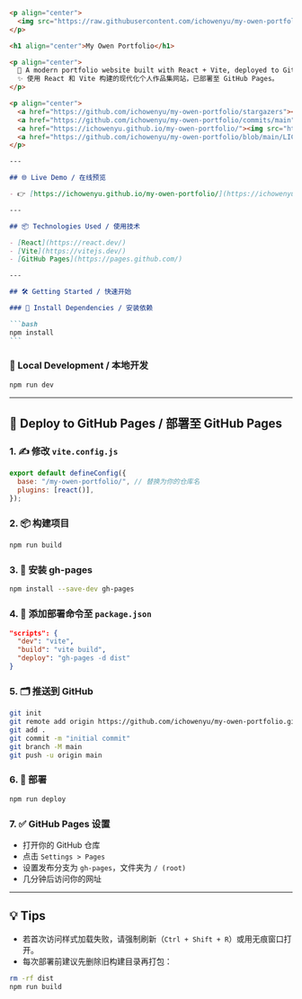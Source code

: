 ````markdown
<p align="center">
  <img src="https://raw.githubusercontent.com/ichowenyu/my-owen-portfolio/main/public/logo.png" height="120" alt="Logo" />
</p>

<h1 align="center">My Owen Portfolio</h1>

<p align="center">
  🚀 A modern portfolio website built with React + Vite, deployed to GitHub Pages.<br/>
  ✨ 使用 React 和 Vite 构建的现代化个人作品集网站，已部署至 GitHub Pages。
</p>

<p align="center">
  <a href="https://github.com/ichowenyu/my-owen-portfolio/stargazers"><img src="https://img.shields.io/github/stars/ichowenyu/my-owen-portfolio?style=social" alt="GitHub stars"/></a>
  <a href="https://github.com/ichowenyu/my-owen-portfolio/commits/main"><img src="https://img.shields.io/github/last-commit/ichowenyu/my-owen-portfolio" alt="Last commit"/></a>
  <a href="https://ichowenyu.github.io/my-owen-portfolio/"><img src="https://img.shields.io/website?url=https%3A%2F%2Fichowenyu.github.io%2Fmy-owen-portfolio%2F" alt="Live site status"/></a>
  <a href="https://github.com/ichowenyu/my-owen-portfolio/blob/main/LICENSE"><img src="https://img.shields.io/github/license/ichowenyu/my-owen-portfolio" alt="License"/></a>
</p>

---

## 🌐 Live Demo / 在线预览

- 👉 [https://ichowenyu.github.io/my-owen-portfolio/](https://ichowenyu.github.io/my-owen-portfolio/)

---

## 📦 Technologies Used / 使用技术

- [React](https://react.dev/)
- [Vite](https://vitejs.dev/)
- [GitHub Pages](https://pages.github.com/)

---

## 🛠️ Getting Started / 快速开始

### 🔧 Install Dependencies / 安装依赖

```bash
npm install
```
````

### 🧪 Local Development / 本地开发

```bash
npm run dev
```

---

## 🚀 Deploy to GitHub Pages / 部署至 GitHub Pages

### 1. ✍️ 修改 `vite.config.js`

```js
export default defineConfig({
  base: "/my-owen-portfolio/", // 替换为你的仓库名
  plugins: [react()],
});
```

### 2. 📦 构建项目

```bash
npm run build
```

### 3. 🚚 安装 gh-pages

```bash
npm install --save-dev gh-pages
```

### 4. 📜 添加部署命令至 `package.json`

```json
"scripts": {
  "dev": "vite",
  "build": "vite build",
  "deploy": "gh-pages -d dist"
}
```

### 5. 🗂️ 推送到 GitHub

```bash
git init
git remote add origin https://github.com/ichowenyu/my-owen-portfolio.git
git add .
git commit -m "initial commit"
git branch -M main
git push -u origin main
```

### 6. 🚀 部署

```bash
npm run deploy
```

### 7. ✅ GitHub Pages 设置

- 打开你的 GitHub 仓库
- 点击 `Settings > Pages`
- 设置发布分支为 `gh-pages`，文件夹为 `/ (root)`
- 几分钟后访问你的网址

---

## 💡 Tips

- 若首次访问样式加载失败，请强制刷新（`Ctrl + Shift + R`）或用无痕窗口打开。
- 每次部署前建议先删除旧构建目录再打包：

```bash
rm -rf dist
npm run build
```
